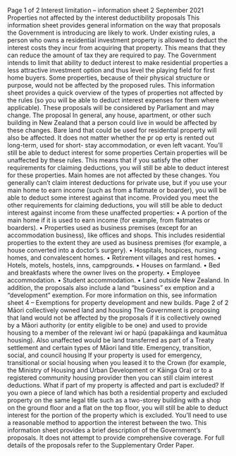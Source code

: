 Page 1 of 2 Interest limitation – information sheet 2 September 2021 Properties not affected by the interest deductibility proposals This information sheet provides general information on the way that proposals the Government is introducing are likely to work. Under existing rules, a person who owns a residential investment property is allowed to deduct the interest costs they incur from acquiring that property. This means that they can reduce the amount of tax they are required to pay. The Government intends to limit that ability to deduct interest to make residential properties a less attractive investment option and thus level the playing field for first home buyers. Some properties, because of their physical structure or purpose, would not be affected by the proposed rules. This information sheet provides a quick overview of the types of properties not affected by the rules (so you will be able to deduct interest expenses for them where applicable). These proposals will be considered by Parliament and may change. The proposal In general, any house, apartment, or other such building in New Zealand that a person could live in would be affected by these changes. Bare land that could be used for residential property will also be affected. It does not matter whether the pr op erty is rented out long-term, used for short- stay accommodation, or even left vacant. You’ll still be able to deduct interest for some properties Certain properties will be unaffected by these rules. This means that if you satisfy the other requirements for claiming deductions, you will still be able to deduct interest for these properties. Main homes are not affected by these changes. You generally can’t claim interest deductions for private use, but if you use your main home to earn income (such as from a flatmate or boarder), you will be able to deduct some interest against that income. Provided you meet the other requirements for claiming deductions, you will still be able to deduct interest against income from these unaffected properties: • A portion of the main home if it is used to earn income (for example, from flatmates or boarders). • Properties used as business premises (except for an accommodation business), like offices and shops. This includes residential properties to the extent they are used as business premises (for example, a house converted into a doctor’s surgery). • Hospitals, hospices, nursing homes, and convalescent homes. • Retirement villages and rest homes. • Hotels, motels, hostels, inns, campgrounds. • Houses on farmland. • Bed and breakfasts where the owner lives on the property. • Employee accommodation. • Student accommodation. • Land outside New Zealand. In addition, the proposals also include a land “business” ex emption and a “development” exemption. For more information on this, see information sheet 4 – Exemptions for property development and new builds. Page 2 of 2 Māori collectively owned land and housing The Government is proposing that land would not be affected by the proposals if it is collectively owned by a Māori authority (or entity eligible to be one) and used to provide housing to a member of the relevant iwi or hapū (papakāinga and kaumātua housing). Also unaffected would be land transferred as part of a Treaty settlement and certain types of Māori land title. Emergency, transition, social, and council housing If your property is used for emergency, transitional or social housing when you leased it to the Crown (for example, the Ministry of Housing and Urban Development or Kāinga Ora) or to a registered community housing provider then you can still claim interest deductions. What if part of my property is affected and part is excluded? If you own a piece of land which has both a residential property and excluded property on the same legal title such as a two-storey building with a shop on the ground floor and a flat on the top floor, you will still be able to deduct interest for the portion of the property which is excluded. You’ll need to use a reasonable method to apportion the interest between the two. This information sheet provides a brief description of the Government’s proposals. It does not attempt to provide comprehensive coverage. For full details of the proposals refer to the Supplementary Order Paper.